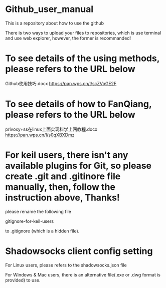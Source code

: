 # Github_user_manual
This is a repository about how to use the github

There is two ways to upload your files to repositories, which is use terminal and use web explorer, however, the former is recommanded!
# To see details of the using methods, please refers to the URL below
Github使用技巧.docx https://pan.wps.cn/l/scZVoGE2F
# To see details of how to FanQiang, please refers to the URL below
privoxy+ss在linux上面实现科学上网教程.docx https://pan.wps.cn/l/s0qXBXDmz
# For keil users, there isn't any available plugins for Git, so please create .git and .gitinore file manually, then, follow the instruction above, Thanks!
please rename the following file

gitignore-for-keil-users

to .gitignore (which is a hidden file).
# Shadowsocks client config setting
For Linux users, please refers to the shadowsocks.json file

For Windows & Mac users, there is an alternative file(.exe or .dwg format is provided) to use.
